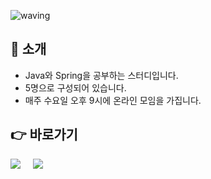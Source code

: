 ![waving](https://capsule-render.vercel.app/api?type=waving&height=200&text=Java-Spring-Study&fontAlign=40&fontAlignY=35&color=gradient)



## 📣 소개
- Java와 Spring을 공부하는 스터디입니다.
- 5명으로 구성되어 있습니다.
- 매주 수요일 오후 9시에 온라인 모임을 가집니다.

## 👉 바로가기
[<img src="https://img.shields.io/badge/java-007396?style=for-the-badge&logo=java&logoColor=white">](https://github.com/jth2747/JavaSpringStudy/tree/main/JAVA)&nbsp;&nbsp;&nbsp;&nbsp;
[<img src="https://img.shields.io/badge/spring-6DB33F?style=for-the-badge&logo=spring&logoColor=white">](https://github.com/jth2747/JavaSpringStudy/tree/main/SPRING)
